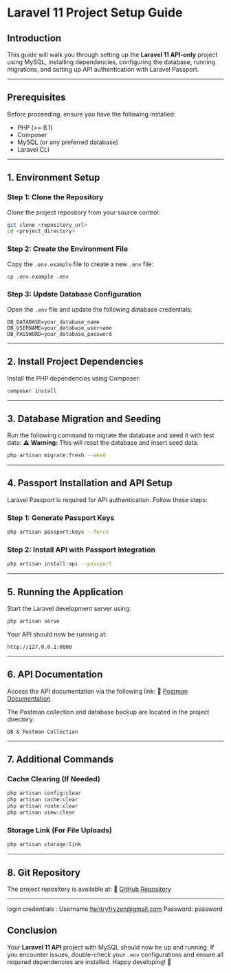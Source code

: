 # Laravel 11 Project Setup Guide

## Introduction
This guide will walk you through setting up the **Laravel 11 API-only** project using MySQL, installing dependencies, configuring the database, running migrations, and setting up API authentication with Laravel Passport.

---

## Prerequisites
Before proceeding, ensure you have the following installed:
- PHP (>= 8.1)
- Composer
- MySQL (or any preferred database)
- Laravel CLI

---

## 1. Environment Setup

### Step 1: Clone the Repository
Clone the project repository from your source control:
```sh
git clone <repository_url>
cd <project_directory>
```

### Step 2: Create the Environment File
Copy the `.env.example` file to create a new `.env` file:
```sh
cp .env.example .env
```

### Step 3: Update Database Configuration
Open the `.env` file and update the following database credentials:
```
DB_DATABASE=your_database_name
DB_USERNAME=your_database_username
DB_PASSWORD=your_database_password
```

---

## 2. Install Project Dependencies

Install the PHP dependencies using Composer:
```sh
composer install
```

---

## 3. Database Migration and Seeding

Run the following command to migrate the database and seed it with test data:
⚠️ **Warning:** This will reset the database and insert seed data.
```sh
php artisan migrate:fresh --seed
```

---

## 4. Passport Installation and API Setup
Laravel Passport is required for API authentication. Follow these steps:

### Step 1: Generate Passport Keys
```sh
php artisan passport:keys --force
```

### Step 2: Install API with Passport Integration
```sh
php artisan install:api --passport
```

---

## 5. Running the Application

Start the Laravel development server using:
```sh
php artisan serve
```

Your API should now be running at: 
```
http://127.0.0.1:8000
```

---

## 6. API Documentation
Access the API documentation via the following link:
🔗 [Postman Documentation](https://documenter.getpostman.com/view/23296053/2sAYdeMC7S)

The Postman collection and database backup are located in the project directory:
```
DB & Postman Collection
```

---

## 7. Additional Commands

### Cache Clearing (If Needed)
```sh
php artisan config:clear
php artisan cache:clear
php artisan route:clear
php artisan view:clear
```

### Storage Link (For File Uploads)
```sh
php artisan storage:link
```

---

## 8. Git Repository
The project repository is available at:
🔗 [GitHub Repository](https://github.com/hentryfryzen/ASTUDIO-Practical-Assessment)

---
login credentials : 
Username:hentryfryzen@gmail.com
Password: password


## Conclusion
Your **Laravel 11 API** project with MySQL should now be up and running. If you encounter issues, double-check your `.env` configurations and ensure all required dependencies are installed. Happy developing! 🚀

